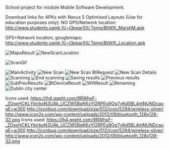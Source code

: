 School project for module Mobile Software Development.

Download links for APKs with Nexus 5 Optimised Layouts (Use for education purposes only):
NO GPS/Network location:
http://www.students.oamk.fi/~t3pear00/.Temp/BtWifi_MarshM.apk

GPS+Network location, googlemaps:
http://www.students.oamk.fi/~t3pear00/.Temp/BtWifi_Location.apk

![MapsResult](https://github.com/AriPerkkio/AndroidSWDev/blob/master/ImagesForWiki/MapsResult.png)
![NewScanLocation](https://github.com/AriPerkkio/AndroidSWDev/blob/master/ImagesForWiki/NewScanLocation.png)

![ScanGif](https://github.com/AriPerkkio/AndroidSWDev/blob/master/ImagesForWiki/BtWifiScan.gif)

![MainActivity](https://github.com/AriPerkkio/AndroidSWDev/blob/master/ImagesForWiki/MainActivity.png)
![New Scan](https://github.com/AriPerkkio/AndroidSWDev/blob/master/ImagesForWiki/NewScanEmpty.png)
![New Scan BtRequest](https://github.com/AriPerkkio/AndroidSWDev/blob/master/ImagesForWiki/NewScanBtRequest.png)
![New Scan Details](https://github.com/AriPerkkio/AndroidSWDev/blob/master/ImagesForWiki/NewScanDetails.png)
![Scanning](https://github.com/AriPerkkio/AndroidSWDev/blob/master/ImagesForWiki/Scanning.png)
![End scanning](https://github.com/AriPerkkio/AndroidSWDev/blob/master/ImagesForWiki/EndScan.png)
![Saving results](https://github.com/AriPerkkio/AndroidSWDev/blob/master/ImagesForWiki/ScanSaving.png)
![Previous results](https://github.com/AriPerkkio/AndroidSWDev/blob/master/ImagesForWiki/PrevResults.png)
![SubPrevResults](https://github.com/AriPerkkio/AndroidSWDev/blob/master/ImagesForWiki/subPrevResults.png)
![BtDeviceResult](https://github.com/AriPerkkio/AndroidSWDev/blob/master/ImagesForWiki/resultDetails.png)
![WifiResult](https://github.com/AriPerkkio/AndroidSWDev/blob/master/ImagesForWiki/resultDetails2.png)
![Renaming](https://github.com/AriPerkkio/AndroidSWDev/blob/master/ImagesForWiki/renaming.png)
![Dublin city center](https://github.com/AriPerkkio/AndroidSWDev/blob/master/ImagesForWiki/ScanDublinCenter.png)

Icons used:
https://lh4.ggpht.com/9RWhsF-_ZOxoHCKLYktrboN3UAk_UCZW5BqKKxYl2RPEg9Og7yKd5BL4ntNUNDcaoqE=w300
http://iconbug.com/download/size/512/icon/5294/wireless-silver/
http://www.icon2s.com/wp-content/uploads/2012/09/bluetooth_128x128-32.png
Icons used:
https://lh4.ggpht.com/9RWhsF-_ZOxoHCKLYktrboN3UAk_UCZW5BqKKxYl2RPEg9Og7yKd5BL4ntNUNDcaoqE=w300
http://iconbug.com/download/size/512/icon/5294/wireless-silver/
http://www.icon2s.com/wp-content/uploads/2012/09/bluetooth_128x128-32.png
